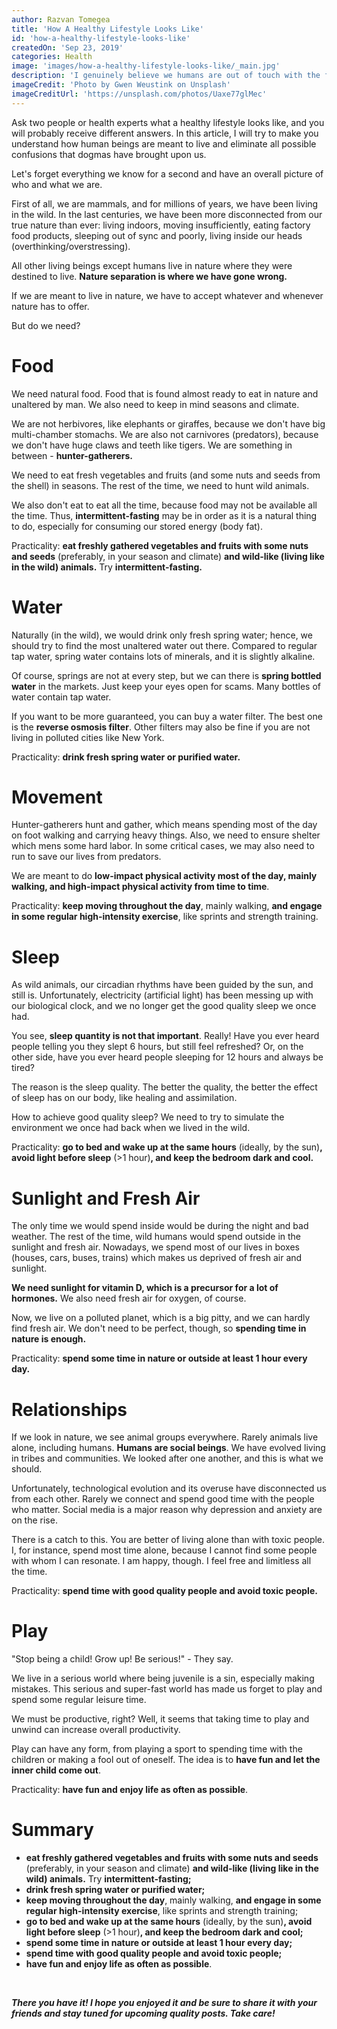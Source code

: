 ```yaml
---
author: Razvan Tomegea
title: 'How A Healthy Lifestyle Looks Like'
id: 'how-a-healthy-lifestyle-looks-like'
createdOn: 'Sep 23, 2019'
categories: Health
image: 'images/how-a-healthy-lifestyle-looks-like/_main.jpg'
description: 'I genuinely believe we humans are out of touch with the food on our plates or hands as few still eat at home or a good restaurant.'
imageCredit: 'Photo by Gwen Weustink on Unsplash'
imageCreditUrl: 'https://unsplash.com/photos/Uaxe77glMec'
---
```


Ask two people or health experts what a healthy lifestyle looks like, and you will probably receive different answers. In this article, I will try to make you understand how human beings are meant to live and eliminate all possible confusions that dogmas have brought upon us.

Let's forget everything we know for a second and have an overall picture of who and what we are.

First of all, we are mammals, and for millions of years, we have been living in the wild. In the last centuries, we have been more disconnected from our true nature than ever: living indoors, moving insufficiently, eating factory food products, sleeping out of sync and poorly, living inside our heads (overthinking/overstressing).

All other living beings except humans live in nature where they were destined to live. **Nature separation is where we have gone wrong.**

If we are meant to live in nature, we have to accept whatever and whenever nature has to offer.

But do we need?

# Food
We need natural food. Food that is found almost ready to eat in nature and unaltered by man. We also need to keep in mind seasons and climate.

We are not herbivores, like elephants or giraffes, because we don't have big multi-chamber stomachs. We are also not carnivores (predators), because we don't have huge claws and teeth like tigers. We are something in between - **hunter-gatherers.**

We need to eat fresh vegetables and fruits (and some nuts and seeds from the shell) in seasons. The rest of the time, we need to hunt wild animals.

We also don't eat to eat all the time, because food may not be available all the time. Thus, **intermittent-fasting** may be in order as it is a natural thing to do, especially for consuming our stored energy (body fat).

Practicality: **eat freshly gathered vegetables and fruits with some nuts and seeds** (preferably, in your season and climate) **and wild-like (living like in the wild) animals.** Try **intermittent-fasting.**

# Water
Naturally (in the wild), we would drink only fresh spring water; hence, we should try to find the most unaltered water out there. Compared to regular tap water, spring water contains lots of minerals, and it is slightly alkaline.

Of course, springs are not at every step, but we can there is **spring bottled water** in the markets. Just keep your eyes open for scams. Many bottles of water contain tap water.

If you want to be more guaranteed, you can buy a water filter. The best one is the **reverse osmosis filter**. Other filters may also be fine if you are not living in polluted cities like New York.

Practicality: **drink fresh spring water or purified water.**

# Movement
Hunter-gatherers hunt and gather, which means spending most of the day on foot walking and carrying heavy things. Also, we need to ensure shelter which mens some hard labor. In some critical cases, we may also need to run to save our lives from predators.

We are meant to do **low-impact physical activity most of the day, mainly walking, and high-impact physical activity from time to time**.

Practicality: **keep moving throughout the day**, mainly walking, **and engage in some regular high-intensity exercise**, like sprints and strength training.

# Sleep
As wild animals, our circadian rhythms have been guided by the sun, and still is. Unfortunately, electricity (artificial light) has been messing up with our biological clock, and we no longer get the good quality sleep we once had.

You see, **sleep quantity is not that important**. Really! Have you ever heard people telling you they slept 6 hours, but still feel refreshed? Or, on the other side, have you ever heard people sleeping for 12 hours and always be tired?

The reason is the sleep quality.  The better the quality, the better the effect of sleep has on our body, like healing and assimilation.

How to achieve good quality sleep? We need to try to simulate the environment we once had back when we lived in the wild.

Practicality: **go to bed and wake up at the same hours** (ideally, by the sun)**, avoid light before sleep** (>1 hour)**, and keep the bedroom dark and cool.**

# Sunlight and Fresh Air
The only time we would spend inside would be during the night and bad weather. The rest of the time, wild humans would spend outside in the sunlight and fresh air. Nowadays, we spend most of our lives in boxes (houses, cars, buses, trains) which makes us deprived of fresh air and sunlight.

**We need sunlight for vitamin D, which is a precursor for a lot of hormones.** We also need fresh air for oxygen, of course.

Now, we live on a polluted planet, which is a big pitty, and we can hardly find fresh air. We don't need to be perfect, though, so **spending time in nature is enough.** 

Practicality: **spend some time in nature or outside at least 1 hour every day.**

# Relationships
If we look in nature, we see animal groups everywhere. Rarely animals live alone, including humans. **Humans are social beings**. We have evolved living in tribes and communities. We looked after one another, and this is what we should.

Unfortunately, technological evolution and its overuse have disconnected us from each other. Rarely we connect and spend good time with the people who matter. Social media is a major reason why depression and anxiety are on the rise.

There is a catch to this. You are better of living alone than with toxic people. I, for instance, spend most time alone, because I cannot find some people with whom I can resonate. I am happy, though. I feel free and limitless all the time.

Practicality: **spend time with good quality people and avoid toxic people.**

# Play
"Stop being a child! Grow up! Be serious!" - They say.

We live in a serious world where being juvenile is a sin, especially making mistakes. This serious and super-fast world has made us forget to play and spend some regular leisure time.

We must be productive, right? Well, it seems that taking time to play and unwind can increase overall productivity.

Play can have any form, from playing a sport to spending time with the children or making a fool out of oneself. The idea is to **have fun and let the inner child come out**.

Practicality: **have fun and enjoy life as often as possible**.

# Summary
-   **eat freshly gathered vegetables and fruits with some nuts and seeds** (preferably, in your season and climate) **and wild-like (living like in the wild) animals.** Try **intermittent-fasting;**
-   **drink fresh spring water or purified water;**
-   **keep moving throughout the day**, mainly walking, **and engage in some regular high-intensity exercise**, like sprints and strength training;
-   **go to bed and wake up at the same hours** (ideally, by the sun)**, avoid light before sleep** (>1 hour)**, and keep the bedroom dark and cool;**
-   **spend some time in nature or outside at least 1 hour every day;**
-   **spend time with good quality people and avoid toxic people;**
-   **have fun and enjoy life as often as possible**.

<br>

***There you have it! I hope you enjoyed it and be sure to share it with your friends and stay tuned for upcoming quality posts. Take care!***
